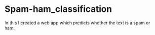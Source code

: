 # Spam-ham_classification
In this I created a web app which predicts whether the text is a spam or ham.
